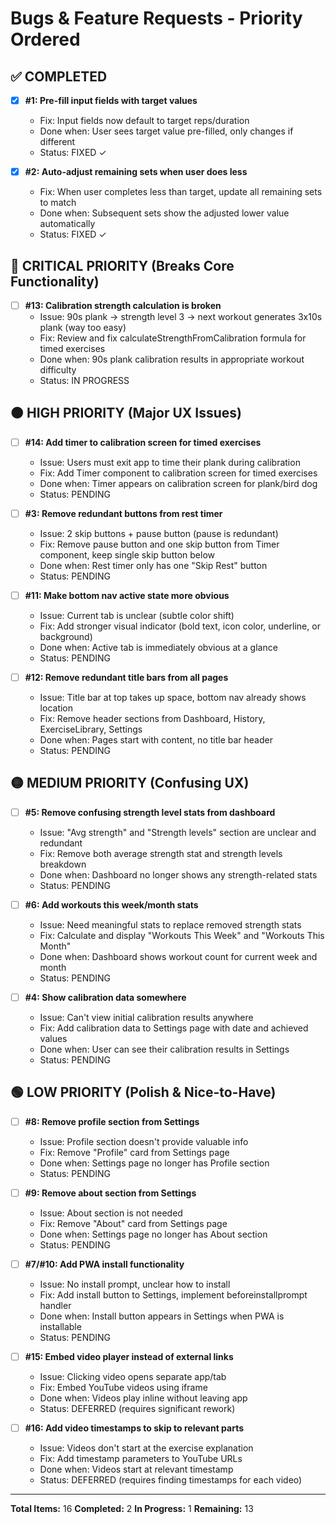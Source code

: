 # Bugs & Feature Requests - Priority Ordered

## ✅ COMPLETED

- [x] **#1: Pre-fill input fields with target values**
  - Fix: Input fields now default to target reps/duration
  - Done when: User sees target value pre-filled, only changes if different
  - Status: FIXED ✓

- [x] **#2: Auto-adjust remaining sets when user does less**
  - Fix: When user completes less than target, update all remaining sets to match
  - Done when: Subsequent sets show the adjusted lower value automatically
  - Status: FIXED ✓

## 🔴 CRITICAL PRIORITY (Breaks Core Functionality)

- [ ] **#13: Calibration strength calculation is broken**
  - Issue: 90s plank → strength level 3 → next workout generates 3x10s plank (way too easy)
  - Fix: Review and fix calculateStrengthFromCalibration formula for timed exercises
  - Done when: 90s plank calibration results in appropriate workout difficulty
  - Status: IN PROGRESS

## 🟠 HIGH PRIORITY (Major UX Issues)

- [ ] **#14: Add timer to calibration screen for timed exercises**
  - Issue: Users must exit app to time their plank during calibration
  - Fix: Add Timer component to calibration screen for timed exercises
  - Done when: Timer appears on calibration screen for plank/bird dog
  - Status: PENDING

- [ ] **#3: Remove redundant buttons from rest timer**
  - Issue: 2 skip buttons + pause button (pause is redundant)
  - Fix: Remove pause button and one skip button from Timer component, keep single skip button below
  - Done when: Rest timer only has one "Skip Rest" button
  - Status: PENDING

- [ ] **#11: Make bottom nav active state more obvious**
  - Issue: Current tab is unclear (subtle color shift)
  - Fix: Add stronger visual indicator (bold text, icon color, underline, or background)
  - Done when: Active tab is immediately obvious at a glance
  - Status: PENDING

- [ ] **#12: Remove redundant title bars from all pages**
  - Issue: Title bar at top takes up space, bottom nav already shows location
  - Fix: Remove header sections from Dashboard, History, ExerciseLibrary, Settings
  - Done when: Pages start with content, no title bar header
  - Status: PENDING

## 🟡 MEDIUM PRIORITY (Confusing UX)

- [ ] **#5: Remove confusing strength level stats from dashboard**
  - Issue: "Avg strength" and "Strength levels" section are unclear and redundant
  - Fix: Remove both average strength stat and strength levels breakdown
  - Done when: Dashboard no longer shows any strength-related stats
  - Status: PENDING

- [ ] **#6: Add workouts this week/month stats**
  - Issue: Need meaningful stats to replace removed strength stats
  - Fix: Calculate and display "Workouts This Week" and "Workouts This Month"
  - Done when: Dashboard shows workout count for current week and month
  - Status: PENDING

- [ ] **#4: Show calibration data somewhere**
  - Issue: Can't view initial calibration results anywhere
  - Fix: Add calibration data to Settings page with date and achieved values
  - Done when: User can see their calibration results in Settings
  - Status: PENDING

## 🟢 LOW PRIORITY (Polish & Nice-to-Have)

- [ ] **#8: Remove profile section from Settings**
  - Issue: Profile section doesn't provide valuable info
  - Fix: Remove "Profile" card from Settings page
  - Done when: Settings page no longer has Profile section
  - Status: PENDING

- [ ] **#9: Remove about section from Settings**
  - Issue: About section is not needed
  - Fix: Remove "About" card from Settings page
  - Done when: Settings page no longer has About section
  - Status: PENDING

- [ ] **#7/#10: Add PWA install functionality**
  - Issue: No install prompt, unclear how to install
  - Fix: Add install button to Settings, implement beforeinstallprompt handler
  - Done when: Install button appears in Settings when PWA is installable
  - Status: PENDING

- [ ] **#15: Embed video player instead of external links**
  - Issue: Clicking video opens separate app/tab
  - Fix: Embed YouTube videos using iframe
  - Done when: Videos play inline without leaving app
  - Status: DEFERRED (requires significant rework)

- [ ] **#16: Add video timestamps to skip to relevant parts**
  - Issue: Videos don't start at the exercise explanation
  - Fix: Add timestamp parameters to YouTube URLs
  - Done when: Videos start at relevant timestamp
  - Status: DEFERRED (requires finding timestamps for each video)

---

**Total Items:** 16
**Completed:** 2
**In Progress:** 1
**Remaining:** 13
